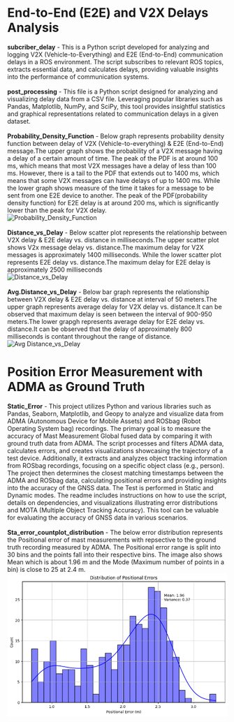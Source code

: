 # End-to-End (E2E) and V2X Delays Analysis<br> 
__subcriber_delay__ - This is a Python script developed for analyzing and logging V2X (Vehicle-to-Everything) and E2E (End-to-End) communication delays in a ROS environment. The script subscribes to relevant ROS topics, extracts essential data, and calculates delays, providing valuable insights into the performance of communication systems.<br>
<br>
__post_processing__ - This file is a Python script designed for analyzing and visualizing delay data from a CSV file. Leveraging popular libraries such as Pandas, Matplotlib, NumPy, and SciPy, this tool provides insightful statistics and graphical representations related to communication delays in a given dataset.<br>
<br>
__Probability_Density_Function__ - Below graph represents probability density function between delay of V2X (Vehicle-to-everything) & E2E (End-to-End) message.The upper graph shows the probability of a V2X message having a delay of a certain amount of time. The peak of the PDF is at around 100 ms, which means that most V2X messages have a delay of less than 100 ms. However, there is a tail to the PDF that extends out to 1400 ms, which means that some V2X messages can have delays of up to 1400 ms. While the lower graph shows measure of the time it takes for a message to be sent from one E2E device to another. The peak of the PDF(probability density function) for E2E delay is at around 200 ms, which is significantly lower than the peak for V2X delay. <br>
![Probability_Density_Function](https://github.com/aayushmistry/Car2X-/assets/155494744/ad6fde27-3dad-40e0-8a11-426c9c994d99)<br>
<br>
__Distance_vs_Delay__ - Below scatter plot represents the relationship between V2X delay & E2E delay vs. distance in milliseconds.The upper scatter plot shows V2x message delay vs. distance.The maximum delay for V2X messages is approximately 1400 milliseconds. While the lower scatter plot represents E2E delay vs. distance.The maximum delay for E2E delay is approximately 2500 milliseconds<br>
![Distance_vs_Delay](https://github.com/aayushmistry/Car2X-/assets/155494744/7885f172-4a35-474a-a089-f20a99158924)<br>
<br>
__Avg.Distance_vs_Delay__ - Below bar graph represents the relationship between V2X delay & E2E delay vs. distance at interval of 50 meters.The upper graph represents average delay for V2X delay vs. distance.It can be observed that maximum delay is seen between the interval of 900-950 meters.The lower grapgh represents average delay for E2E delay vs. distance.It can be observed that the delay of approximately 800 milliseconds is contant throughout the range of distance.<br>
![Avg Distance_vs_Delay](https://github.com/aayushmistry/Car2X-/assets/155494744/16689e5b-7517-4709-bc26-c4f00b2ece32)

# Position Error Measurement with ADMA as Ground Truth<br>
__Static_Error__ - This project utilizes Python and various libraries such as Pandas, Seaborn, Matplotlib, and Geopy to analyze and visualize data from ADMA (Autonomous Device for Mobile Assets) and ROSbag (Robot Operating System bag) recordings. The primary goal is to measure the accuracy of Mast Measurement Global fused data by comparing it with ground truth data from ADMA. The script processes and filters ADMA data, calculates errors, and creates visualizations showcasing the trajectory of a test device. Additionally, it extracts and analyzes object tracking information from ROSbag recordings, focusing on a specific object class (e.g., person). The project then determines the closest matching timestamps between the ADMA and ROSbag data, calculating positional errors and providing insights into the accuracy of the GNSS data. The Test is performed in Static and Dynamic modes. The readme includes instructions on how to use the script, details on dependencies, and visualizations illustrating error distributions and MOTA (Multiple Object Tracking Accuracy). This tool can be valuable for evaluating the accuracy of GNSS data in various scenarios.<br>
<br>
__Sta_error_countplot_distribution__ - The below error distribution represents the Positional error of mast measurements with repsective to the ground truth recording measured by ADMA. The Positional error range is split into 30 bins and the points fall into their respective bins. The image also shows Mean which is about 1.96 m and the Mode (Maximum number of points in a bin) is close to 25 at 2.4 m. <br>
![Sta_error_countplot_distribution](https://github.com/aayushmistry/Car2X-/blob/main/Sta_error_countplot_distribution.png)
 
